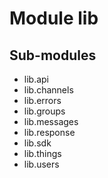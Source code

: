Module lib
==========

Sub-modules
-----------
* lib.api
* lib.channels
* lib.errors
* lib.groups
* lib.messages
* lib.response
* lib.sdk
* lib.things
* lib.users